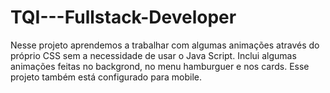 # TQI---Fullstack-Developer
Nesse projeto aprendemos a trabalhar com algumas animações através do próprio CSS sem a necessidade de usar o Java Script.
Inclui algumas animações feitas no backgrond, no menu hamburguer e nos cards.
Esse projeto também está configurado para mobile.

